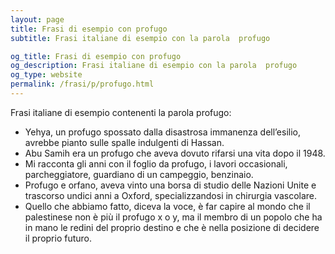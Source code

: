 ```yaml
---
layout: page
title: Frasi di esempio con profugo 
subtitle: Frasi italiane di esempio con la parola  profugo

og_title: Frasi di esempio con profugo 
og_description: Frasi italiane di esempio con la parola  profugo
og_type: website
permalink: /frasi/p/profugo.html
---
```


Frasi italiane di esempio contenenti la parola profugo:


- Yehya, un profugo spossato dalla disastrosa immanenza dell’esilio, avrebbe pianto sulle spalle indulgenti di Hassan.
- Abu Samih era un profugo che aveva dovuto rifarsi una vita dopo il 1948.
- Mi racconta gli anni con il foglio da profugo, i lavori occasionali, parcheggiatore, guardiano di un campeggio, benzinaio.
- Profugo e orfano, aveva vinto una borsa di studio delle Nazioni Unite e trascorso undici anni a Oxford, specializzandosi in chirurgia vascolare.
- Quello che abbiamo fatto, diceva la voce, è far capire al mondo che il palestinese non è più il profugo x o y, ma il membro di un popolo che ha in mano le redini del proprio destino e che è nella posizione di decidere il proprio futuro.
